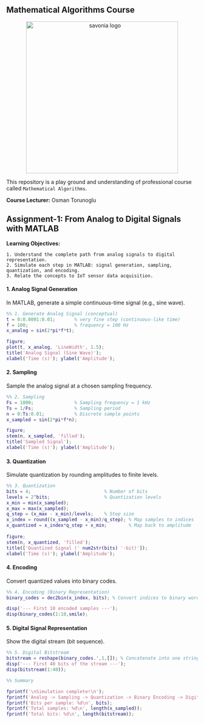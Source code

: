 ## Mathematical Algorithms Course

<p align="center">
<img src="https://github.com/user-attachments/assets/8a702f55-bca9-40c0-82e5-52398319f6dc" alt="savonia logo" width="400"/>
</p>


This repository is a play ground and understanding of professional course called `Mathematical Algorithms`.

**Course Lecturer:** Osman Torunoglu


## Assignment-1: From Analog to Digital Signals with MATLAB

**Learning Objectives:**

    1. Understand the complete path from analog signals to digital representation.
    2. Simulate each step in MATLAB: signal generation, sampling, quantization, and encoding.
    3. Relate the concepts to IoT sensor data acquisition.

#### 1. Analog Signal Generation

In MATLAB, generate a simple continuous-time signal (e.g., sine wave).

```Matlab
%% 1. Generate Analog Signal (conceptual)
t = 0:0.0001:0.01;       % very fine step (continuous-like time)
f = 100;                 % frequency = 100 Hz
x_analog = sin(2*pi*f*t);

figure;
plot(t, x_analog, 'LineWidth', 1.5);
title('Analog Signal (Sine Wave)');
xlabel('Time (s)'); ylabel('Amplitude');
```

 
#### 2. Sampling

Sample the analog signal at a chosen sampling frequency.


```Matlab
%% 2. Sampling
Fs = 1000;               % Sampling frequency = 1 kHz
Ts = 1/Fs;               % Sampling period
n = 0:Ts:0.01;           % Discrete sample points
x_sampled = sin(2*pi*f*n);

figure;
stem(n, x_sampled, 'filled');
title('Sampled Signal');
xlabel('Time (s)'); ylabel('Amplitude');
```

 

#### 3. Quantization

Simulate quantization by rounding amplitudes to finite levels.

```Matlab
%% 3. Quantization
bits = 4;                           % Number of bits
levels = 2^bits;                    % Quantization levels
x_min = min(x_sampled);
x_max = max(x_sampled);
q_step = (x_max - x_min)/levels;    % Step size
x_index = round((x_sampled - x_min)/q_step); % Map samples to indices
x_quantized = x_index*q_step + x_min;        % Map back to amplitude
 
figure;
stem(n, x_quantized, 'filled');
title(['Quantized Signal (' num2str(bits) '-bit)']);
xlabel('Time (s)'); ylabel('Amplitude');
```

#### 4. Encoding

Convert quantized values into binary codes.

```Matlab
%% 4. Encoding (Binary Representation)
binary_codes = dec2bin(x_index, bits); % Convert indices to binary words

disp('--- First 10 encoded samples ---');
disp(binary_codes(1:10,smile);
```


#### 5. Digital Signal Representation

Show the digital stream (bit sequence).

```Matlab
%% 5. Digital Bitstream
bitstream = reshape(binary_codes.',1,[]); % Concatenate into one string
disp('--- First 40 bits of the stream ---');
disp(bitstream(1:40));

%% Summary

fprintf('\nSimulation complete!\n');
fprintf('Analog -> Sampling -> Quantization -> Binary Encoding -> Digital Stream\n');
fprintf('Bits per sample: %d\n', bits);
fprintf('Total samples: %d\n', length(x_sampled));
fprintf('Total bits: %d\n', length(bitstream));
```